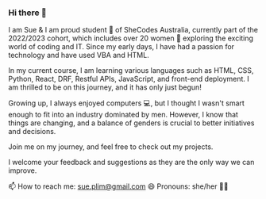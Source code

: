 ### Hi there 👋

I am Sue & I am proud student :school_satchel: of SheCodes Australia, currently part of the 2022/2023 cohort, which includes over 20 women :woman: exploring the exciting world of coding and IT. Since my early days, I have had a passion for technology and have used VBA and HTML. 

In my current course, I am learning various languages such as HTML, CSS, Python, React, DRF, Restful APIs, JavaScript, and front-end deployment. I am thrilled to be on this journey, and it has only just begun!

Growing up, I always enjoyed computers :computer:, but I thought I wasn't smart enough to fit into an industry dominated by men. However, I know that things are changing, and a balance of genders is crucial to better initiatives and decisions. 

Join me on my journey, and feel free to check out my projects. 

I welcome your feedback and suggestions as they are the only way we can improve.



📫 How to reach me: sue.plim@gmail.com
😄 Pronouns: she/her :ok_woman:

